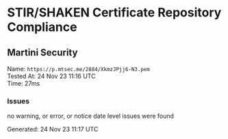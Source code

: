 # STIR/SHAKEN Certificate Repository Compliance

## Martini Security

Name: `https://p.mtsec.me/2884/XkmzJPjj6-N3.pem`\
Tested At: 24 Nov 23 11:16 UTC\
Time: 27ms

### Issues

no warning, or error, or notice date level issues were found

Generated: 24 Nov 23 11:17 UTC